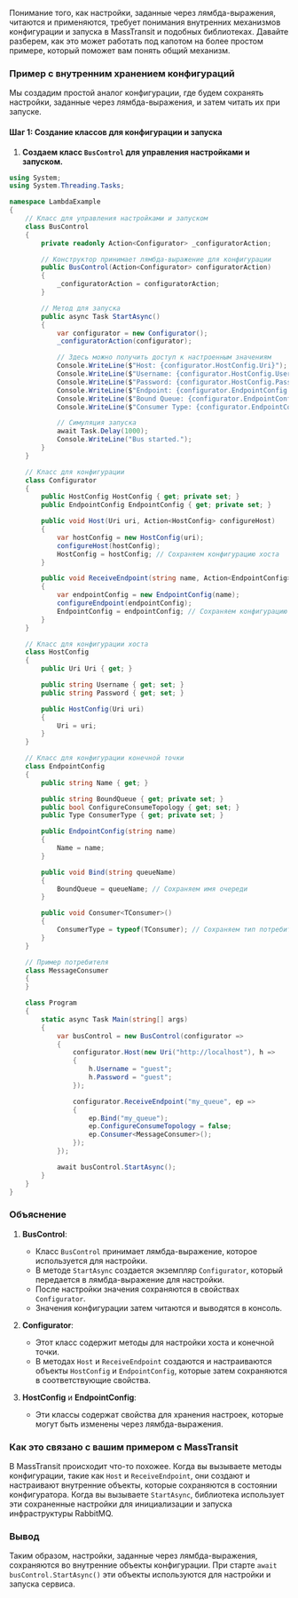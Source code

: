 Понимание того, как настройки, заданные через лямбда-выражения, читаются и применяются, требует понимания внутренних механизмов конфигурации и запуска в MassTransit и подобных библиотеках. Давайте разберем, как это может работать под капотом на более простом примере, который поможет вам понять общий механизм.

### Пример с внутренним хранением конфигураций

Мы создадим простой аналог конфигурации, где будем сохранять настройки, заданные через лямбда-выражения, и затем читать их при запуске.

#### Шаг 1: Создание классов для конфигурации и запуска

1. **Создаем класс `BusControl` для управления настройками и запуском.**

```csharp
using System;
using System.Threading.Tasks;

namespace LambdaExample
{
    // Класс для управления настройками и запуском
    class BusControl
    {
        private readonly Action<Configurator> _configuratorAction;

        // Конструктор принимает лямбда-выражение для конфигурации
        public BusControl(Action<Configurator> configuratorAction)
        {
            _configuratorAction = configuratorAction;
        }

        // Метод для запуска
        public async Task StartAsync()
        {
            var configurator = new Configurator();
            _configuratorAction(configurator);

            // Здесь можно получить доступ к настроенным значениям
            Console.WriteLine($"Host: {configurator.HostConfig.Uri}");
            Console.WriteLine($"Username: {configurator.HostConfig.Username}");
            Console.WriteLine($"Password: {configurator.HostConfig.Password}");
            Console.WriteLine($"Endpoint: {configurator.EndpointConfig.Name}");
            Console.WriteLine($"Bound Queue: {configurator.EndpointConfig.BoundQueue}");
            Console.WriteLine($"Consumer Type: {configurator.EndpointConfig.ConsumerType?.Name}");

            // Симуляция запуска
            await Task.Delay(1000);
            Console.WriteLine("Bus started.");
        }
    }

    // Класс для конфигурации
    class Configurator
    {
        public HostConfig HostConfig { get; private set; }
        public EndpointConfig EndpointConfig { get; private set; }

        public void Host(Uri uri, Action<HostConfig> configureHost)
        {
            var hostConfig = new HostConfig(uri);
            configureHost(hostConfig);
            HostConfig = hostConfig; // Сохраняем конфигурацию хоста
        }

        public void ReceiveEndpoint(string name, Action<EndpointConfig> configureEndpoint)
        {
            var endpointConfig = new EndpointConfig(name);
            configureEndpoint(endpointConfig);
            EndpointConfig = endpointConfig; // Сохраняем конфигурацию конечной точки
        }
    }

    // Класс для конфигурации хоста
    class HostConfig
    {
        public Uri Uri { get; }

        public string Username { get; set; }
        public string Password { get; set; }

        public HostConfig(Uri uri)
        {
            Uri = uri;
        }
    }

    // Класс для конфигурации конечной точки
    class EndpointConfig
    {
        public string Name { get; }

        public string BoundQueue { get; private set; }
        public bool ConfigureConsumeTopology { get; set; }
        public Type ConsumerType { get; private set; }

        public EndpointConfig(string name)
        {
            Name = name;
        }

        public void Bind(string queueName)
        {
            BoundQueue = queueName; // Сохраняем имя очереди
        }

        public void Consumer<TConsumer>()
        {
            ConsumerType = typeof(TConsumer); // Сохраняем тип потребителя
        }
    }

    // Пример потребителя
    class MessageConsumer
    {
    }

    class Program
    {
        static async Task Main(string[] args)
        {
            var busControl = new BusControl(configurator =>
            {
                configurator.Host(new Uri("http://localhost"), h =>
                {
                    h.Username = "guest";
                    h.Password = "guest";
                });

                configurator.ReceiveEndpoint("my_queue", ep =>
                {
                    ep.Bind("my_queue");
                    ep.ConfigureConsumeTopology = false;
                    ep.Consumer<MessageConsumer>();
                });
            });

            await busControl.StartAsync();
        }
    }
}
```

### Объяснение

1. **BusControl**:
   - Класс `BusControl` принимает лямбда-выражение, которое используется для настройки.
   - В методе `StartAsync` создается экземпляр `Configurator`, который передается в лямбда-выражение для настройки.
   - После настройки значения сохраняются в свойствах `Configurator`.
   - Значения конфигурации затем читаются и выводятся в консоль.

2. **Configurator**:
   - Этот класс содержит методы для настройки хоста и конечной точки.
   - В методах `Host` и `ReceiveEndpoint` создаются и настраиваются объекты `HostConfig` и `EndpointConfig`, которые затем сохраняются в соответствующие свойства.

3. **HostConfig** и **EndpointConfig**:
   - Эти классы содержат свойства для хранения настроек, которые могут быть изменены через лямбда-выражения.

### Как это связано с вашим примером с MassTransit

В MassTransit происходит что-то похожее. Когда вы вызываете методы конфигурации, такие как `Host` и `ReceiveEndpoint`, они создают и настраивают внутренние объекты, которые сохраняются в состоянии конфигуратора. Когда вы вызываете `StartAsync`, библиотека использует эти сохраненные настройки для инициализации и запуска инфраструктуры RabbitMQ.

### Вывод

Таким образом, настройки, заданные через лямбда-выражения, сохраняются во внутренние объекты конфигурации. При старте `await busControl.StartAsync()` эти объекты используются для настройки и запуска сервиса.